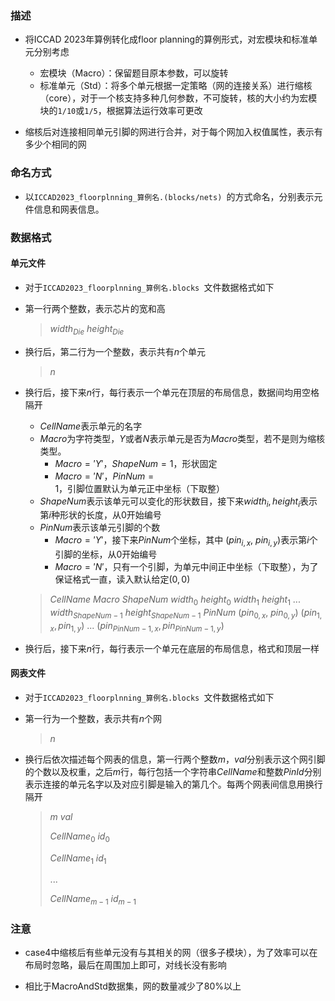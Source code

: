 ### 描述

* 将ICCAD 2023年算例转化成floor planning的算例形式，对宏模块和标准单元分别考虑
  * 宏模块（Macro）：保留题目原本参数，可以旋转
  * 标准单元（Std）：将多个单元根据一定策略（网的连接关系）进行缩核（core），对于一个核支持多种几何参数，不可旋转，核的大小约为宏模块的`1/10`或`1/5`，根据算法运行效率可更改

* 缩核后对连接相同单元引脚的网进行合并，对于每个网加入权值属性，表示有多少个相同的网

### 命名方式

* 以`ICCAD2023_floorplnning_算例名.(blocks/nets) `的方式命名，分别表示元件信息和网表信息。

### 数据格式

#### 单元文件

* 对于`ICCAD2023_floorplnning_算例名.blocks `文件数据格式如下

* 第一行两个整数，表示芯片的宽和高

  > $width_{Die}$  $height_{Die}$

* 换行后，第二行为一个整数，表示共有$n$个单元

  >  $n$

* 换行后，接下来$n$行，每行表示一个单元在顶层的布局信息，数据间均用空格隔开

  * $CellName$​表示单元的名字
  * $Macro$为字符类型，$Y$或者$N$表示单元是否为$Macro$类型，若不是则为缩核类型。
    * $Macro='Y'$，$ShapeNum=1$，形状固定
    * $Macro='N'$，$PinNum=1$，引脚位置默认为单元正中坐标（下取整）
  * $ShapeNum$表示该单元可以变化的形状数目，接下来$width_i,height_i$表示第$i$种形状的长度，从$0$开始编号
  * $PinNum$表示该单元引脚的个数
    * $Macro='Y'$，接下来$PinNum$个坐标，其中 ($pin_{i,x}$, $pin_{i,y}$)表示第$i$个引脚的坐标，从$0$开始编号
    * $Macro='N'$，只有一个引脚，为单元中间正中坐标（下取整），为了保证格式一直，读入默认给定$(0, 0)$

  > $CellName$ $Macro$ $ShapeNum$ $width_0$ $height_0$ $width_1$ $height_1$ ... $width_{ShapeNum - 1}$ $height_{ShapeNum - 1}$  $PinNum$ ($pin_{0,x}$, $pin_{0,y}$) ($pin_{1,x},pin_{1,y}$)  ...  ($pin_{PinNum-1,x},pin_{PinNum-1,y}$)

* 换行后，接下来$n$行，每行表示一个单元在底层的布局信息，格式和顶层一样

#### 网表文件

* 对于`ICCAD2023_floorplnning_算例名.blocks `文件数据格式如下

* 第一行为一个整数，表示共有$n$个网

  >  $n$

* 换行后依次描述每个网表的信息，第一行两个整数$m，val$分别表示这个网引脚的个数以及权重，之后$m$行，每行包括一个字符串$CellName$和整数$PinId$分别表示连接的单元名字以及对应引脚是输入的第几个。每两个网表间信息用换行隔开

  > $m$ $val$
  >
  > $CellName_{0}$  $id_0$
  >
  > $CellName_{1}$  $id_1$
  >
  > ...
  >
  > $CellName_{m-1}$  $id_{m-1}$

  

### 注意

* case4中缩核后有些单元没有与其相关的网（很多子模块），为了效率可以在布局时忽略，最后在周围加上即可，对线长没有影响

* 相比于MacroAndStd数据集，网的数量减少了80%以上

